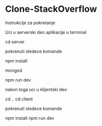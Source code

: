 ﻿# Clone-StackOverflow

Instrukcije za pokretanje

Uci u serverski deo aplikacije u terminal

cd server

pokrenuti sledece komande

npm install

mongod

npm run dev

nakon toga uci u klijentski deo

cd ..
cd client

pokrenuti sledece komande

npm install
npm run dev
